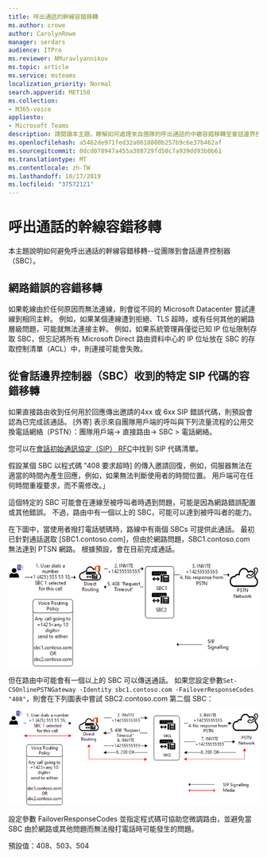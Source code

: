 ```yaml
---
title: 呼出通話的幹線容錯移轉
ms.author: crowe
author: CarolynRowe
manager: serdars
audience: ITPro
ms.reviewer: NMuravlyannikov
ms.topic: article
ms.service: msteams
localization_priority: Normal
search.appverid: MET150
ms.collection:
- M365-voice
appliesto:
- Microsoft Teams
description: 請閱讀本主題，瞭解如何處理來自團隊的呼出通話的中繼容錯移轉至會話邊界控制器（SBC）。
ms.openlocfilehash: a5462de971fed32a0618800b257b9c6e37b462af
ms.sourcegitcommit: 0dcd078947a455a388729fd50c7a939dd93b0b61
ms.translationtype: MT
ms.contentlocale: zh-TW
ms.lasthandoff: 10/17/2019
ms.locfileid: "37572121"
---
```

# <a name="trunk-failover-on-outbound-calls"></a>呼出通話的幹線容錯移轉

本主題說明如何避免呼出通話的幹線容錯移轉--從團隊到會話邊界控制器（SBC）。

## <a name="failover-on-network-errors"></a>網路錯誤的容錯移轉

如果乾線由於任何原因而無法連線，則會從不同的 Microsoft Datacenter 嘗試連線到相同主幹。 例如，如果某個連線遭到拒絕、TLS 超時，或有任何其他的網路層級問題，可能就無法連接主幹。
例如，如果系統管理員僅從已知 IP 位址限制存取 SBC，但忘記將所有 Microsoft Direct 路由資料中心的 IP 位址放在 SBC 的存取控制清單（ACL）中，則連接可能會失敗。 

## <a name="failover-of-specific-sip-codes-received-from-the-session-border-controller-sbc"></a>從會話邊界控制器（SBC）收到的特定 SIP 代碼的容錯移轉

如果直接路由收到任何用於回應傳出邀請的4xx 或 6xx SIP 錯誤代碼，則預設會認為已完成該通話。 [外寄] 表示來自團隊用戶端的呼叫與下列流量流程的公用交換電話網絡（PSTN）：團隊用戶端-> 直接路由-> SBC > 電話網絡。

您可以在[會話初始通訊協定（SIP） RFC](https://tools.ietf.org/html/rfc3261)中找到 SIP 代碼清單。

假設某個 SBC 以程式碼 "408 要求超時] 的傳入邀請回復，例如，伺服器無法在適當的時間內產生回應，例如，如果無法判斷使用者的時間位置。 用戶端可在任何時間重複要求，而不需修改。」

這個特定的 SBC 可能會在連線至被呼叫者時遇到問題，可能是因為網路錯誤配置或其他錯誤。 不過，路由中有一個以上的 SBC，可能可以達到被呼叫者的能力。

在下圖中，當使用者撥打電話號碼時，路線中有兩個 SBCs 可提供此通話。 最初已針對通話選取 [SBC1.contoso.com]，但由於網路問題，SBC1.contoso.com 無法達到 PTSN 網路。
根據預設，會在目前完成通話。 
 
![顯示 SBC 由於網路問題而無法到達 PSTN 的圖表](media/direct-routing-failover-response-codes1.png)

但在路由中可能會有一個以上的 SBC 可以傳送通話。
如果您設定參數`Set-CSOnlinePSTNGateway -Identity sbc1.contoso.com -FailoverResponseCodes "408"`，則會在下列圖表中嘗試 SBC2.contoso.com 第二個 SBC：

![顯示 [與第二個 SBC 路由] 的圖表](media/direct-routing-failover-response-codes2.png)

設定參數 FailoverResponseCodes 並指定程式碼可協助您微調路由，並避免當 SBC 由於網路或其他問題而無法撥打電話時可能發生的問題。

預設值：408、503、504

